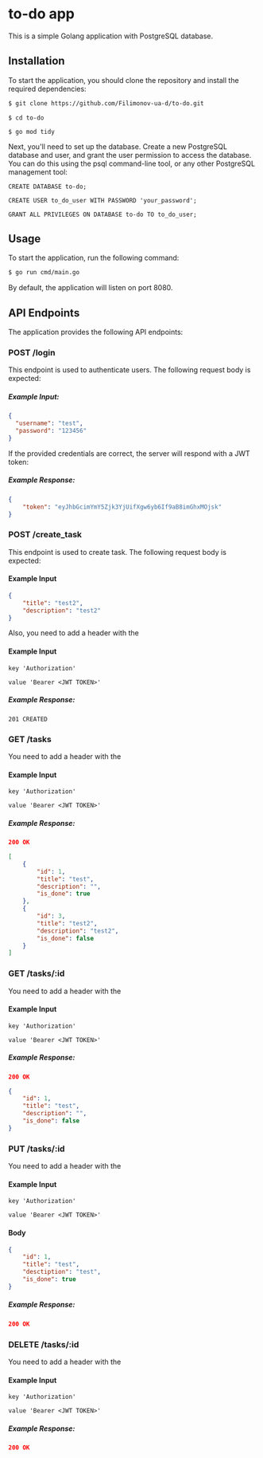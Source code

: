 # to-do app
This is a simple Golang application with PostgreSQL database.

## Installation
To start the application, you should clone the repository and install the required dependencies:

```bash 
$ git clone https://github.com/Filimonov-ua-d/to-do.git
```
```
$ cd to-do
```
```
$ go mod tidy
```

Next, you'll need to set up the database. Create a new PostgreSQL database and user, and grant the user permission to access the database. You can do this using the psql command-line tool, or any other PostgreSQL management tool:
```
CREATE DATABASE to-do;
```
```
CREATE USER to_do_user WITH PASSWORD 'your_password';
```
```
GRANT ALL PRIVILEGES ON DATABASE to-do TO to_do_user;
```

## Usage

To start the application, run the following command:
```bash
$ go run cmd/main.go
```

By default, the application will listen on port 8080.

## API Endpoints

The application provides the following API endpoints:

### POST /login

This endpoint is used to authenticate users. The following request body is expected:

##### Example Input: 
```json
{
  "username": "test",
  "password": "123456"
}
```

If the provided credentials are correct, the server will respond with a JWT token:

##### Example Response: 
```json
{
	"token": "eyJhbGcimYmY5Zjk3YjUifXgw6yb6If9aB8imGhxMOjsk"
} 
```

### POST /create_task

This endpoint is used to create task. The following request body is expected:

#### Example Input
```json
{
    "title": "test2",
    "description": "test2"
}
```

Also, you need to add a header with the

#### Example Input
```
key 'Authorization'
``` 
```
value 'Bearer <JWT TOKEN>'
```

##### Example Response: 
```
201 CREATED
```

### GET /tasks
You need to add a header with the

#### Example Input
```
key 'Authorization'
``` 
```
value 'Bearer <JWT TOKEN>'
```

##### Example Response: 
```json
200 OK

[
    {
        "id": 1,
        "title": "test",
        "description": "",
        "is_done": true
    },
    {
        "id": 3,
        "title": "test2",
        "description": "test2",
        "is_done": false
    }
]
```

### GET /tasks/:id
You need to add a header with the

#### Example Input
```
key 'Authorization'
``` 
```
value 'Bearer <JWT TOKEN>'
```

##### Example Response: 
```json
200 OK

{
    "id": 1,
    "title": "test",
    "description": "",
    "is_done": false
}
```

### PUT /tasks/:id
You need to add a header with the

#### Example Input
```
key 'Authorization'
``` 
```
value 'Bearer <JWT TOKEN>'
```

#### Body
```json
{
    "id": 1,
    "title": "test",
    "desctiption": "test",
    "is_done": true
}
```

##### Example Response: 
```json
200 OK
```

### DELETE /tasks/:id
You need to add a header with the

#### Example Input
```
key 'Authorization'
``` 
```
value 'Bearer <JWT TOKEN>'
```

##### Example Response: 
```json
200 OK
```
